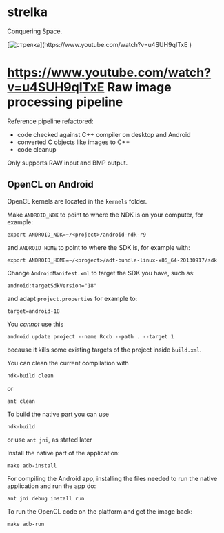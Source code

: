 # strelka
Conquering Space.

[![стрелка](http://sovieteramuseum.com/wp-content/uploads/2012/08/belka-strelka-2.jpg")](https://www.youtube.com/watch?v=u4SUH9qITxE
)

https://www.youtube.com/watch?v=u4SUH9qITxE
Raw image processing pipeline
=============================

Reference pipeline refactored:
* code checked against C++ compiler on desktop and Android
* converted C objects like images to C++
* code cleanup

Only supports RAW input and BMP output.

OpenCL on Android
-----------------

OpenCL kernels are located in the `kernels` folder.

Make `ANDROID_NDK` to point to where the NDK is on your computer, for example:

`export ANDROID_NDK=~/<project>/android-ndk-r9`

and `ANDROID_HOME` to point to where the SDK is, for example with:

`export ANDROID_HOME=~/<project>/adt-bundle-linux-x86_64-20130917/sdk`

Change `AndroidManifest.xml` to target the SDK you have, such as:

`android:targetSdkVersion="18"`

and adapt `project.properties` for example to:

`target=android-18`

You *cannot* use this

`android update project --name Rccb --path . --target 1`

because it kills some existing targets of the project inside `build.xml`.

You can clean the current compilation with

`ndk-build clean`

or

`ant clean`

To build the native part you can use

`ndk-build`

or use `ant jni`, as stated later

Install the native part of the application:

`make adb-install`

For compiling the Android app, installing the files needed to run the
native application and run the app do:

`ant jni debug install run`

To run the OpenCL code on the platform and get the image back:

`make adb-run`
